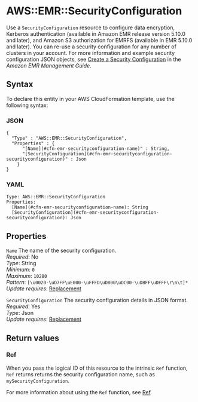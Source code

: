 # AWS::EMR::SecurityConfiguration<a name="aws-resource-emr-securityconfiguration"></a>

Use a `SecurityConfiguration` resource to configure data encryption, Kerberos authentication \(available in Amazon EMR release version 5\.10\.0 and later\), and Amazon S3 authorization for EMRFS \(available in EMR 5\.10\.0 and later\)\. You can re\-use a security configuration for any number of clusters in your account\. For more information and example security configuration JSON objects, see [Create a Security Configuration](https://docs.aws.amazon.com/emr/latest/ManagementGuide/emr-create-security-configuration.html) in the _Amazon EMR Management Guide_\.

## Syntax<a name="aws-resource-emr-securityconfiguration-syntax"></a>

To declare this entity in your AWS CloudFormation template, use the following syntax:

### JSON<a name="aws-resource-emr-securityconfiguration-syntax.json"></a>

```
{
  "Type" : "AWS::EMR::SecurityConfiguration",
  "Properties" : {
      "[Name](#cfn-emr-securityconfiguration-name)" : String,
      "[SecurityConfiguration](#cfn-emr-securityconfiguration-securityconfiguration)" : Json
    }
}
```

### YAML<a name="aws-resource-emr-securityconfiguration-syntax.yaml"></a>

```
Type: AWS::EMR::SecurityConfiguration
Properties:
  [Name](#cfn-emr-securityconfiguration-name): String
  [SecurityConfiguration](#cfn-emr-securityconfiguration-securityconfiguration): Json
```

## Properties<a name="aws-resource-emr-securityconfiguration-properties"></a>

`Name` <a name="cfn-emr-securityconfiguration-name"></a>
The name of the security configuration\.  
_Required_: No  
_Type_: String  
_Minimum_: `0`  
_Maximum_: `10280`  
_Pattern_: `[\u0020-\uD7FF\uE000-\uFFFD\uD800\uDC00-\uDBFF\uDFFF\r\n\t]*`  
_Update requires_: [Replacement](https://docs.aws.amazon.com/AWSCloudFormation/latest/UserGuide/using-cfn-updating-stacks-update-behaviors.html#update-replacement)

`SecurityConfiguration` <a name="cfn-emr-securityconfiguration-securityconfiguration"></a>
The security configuration details in JSON format\.  
_Required_: Yes  
_Type_: Json  
_Update requires_: [Replacement](https://docs.aws.amazon.com/AWSCloudFormation/latest/UserGuide/using-cfn-updating-stacks-update-behaviors.html#update-replacement)

## Return values<a name="aws-resource-emr-securityconfiguration-return-values"></a>

### Ref<a name="aws-resource-emr-securityconfiguration-return-values-ref"></a>

When you pass the logical ID of this resource to the intrinsic `Ref` function, `Ref` returns returns the security configuration name, such as `mySecurityConfiguration`\.

For more information about using the `Ref` function, see [Ref](https://docs.aws.amazon.com/AWSCloudFormation/latest/UserGuide/intrinsic-function-reference-ref.html)\.
